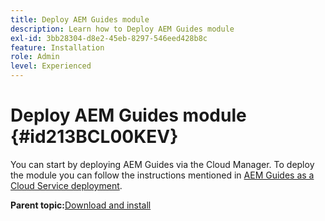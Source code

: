 ```yaml
---
title: Deploy AEM Guides module
description: Learn how to Deploy AEM Guides module
exl-id: 3bb28304-d8e2-45eb-8297-546eed428b8c
feature: Installation
role: Admin
level: Experienced
---
```

# Deploy AEM Guides module {#id213BCL00KEV}

You can start by deploying AEM Guides via the Cloud Manager. To deploy the module you can follow the instructions mentioned in [AEM Guides as a Cloud Service deployment](https://experienceleague.adobe.com/docs/experience-manager-xml-documentation-learn/tutorials/release-info/release-notes/cloud-release-notes/deploy-xml-on-aemaacs.html).

**Parent topic:**[Download and install](download-install.md)
